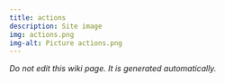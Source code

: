 ```yaml
---
title: actions
description: Site image
img: actions.png
img-alt: Picture actions.png
---
```


_Do not edit this wiki page. It is generated automatically._ 

